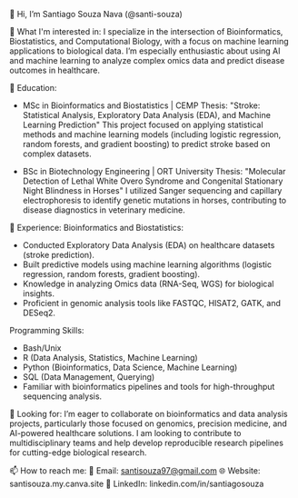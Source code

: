 👋 Hi, I’m Santiago Souza Nava (@santi-souza)

👀 What I'm interested in:
I specialize in the intersection of Bioinformatics, Biostatistics, and Computational Biology, with a focus on machine learning applications to biological data. I’m especially enthusiastic about using AI and machine learning to analyze complex omics data and predict disease outcomes in healthcare.

🌱 Education:
- MSc in Bioinformatics and Biostatistics | CEMP
Thesis: "Stroke: Statistical Analysis, Exploratory Data Analysis (EDA), and Machine Learning Prediction"
This project focused on applying statistical methods and machine learning models (including logistic regression, random forests, and gradient boosting) to predict stroke based on complex datasets.

- BSc in Biotechnology Engineering | ORT University
Thesis: "Molecular Detection of Lethal White Overo Syndrome and Congenital Stationary Night Blindness in Horses"
I utilized Sanger sequencing and capillary electrophoresis to identify genetic mutations in horses, contributing to disease diagnostics in veterinary medicine.

💼 Experience:
Bioinformatics and Biostatistics:
- Conducted Exploratory Data Analysis (EDA) on healthcare datasets (stroke prediction).
- Built predictive models using machine learning algorithms (logistic regression, random forests, gradient boosting).
- Knowledge in analyzing Omics data (RNA-Seq, WGS) for biological insights.
- Proficient in genomic analysis tools like FASTQC, HISAT2, GATK, and DESeq2.

Programming Skills:
- Bash/Unix
- R (Data Analysis, Statistics, Machine Learning)
- Python (Bioinformatics, Data Science, Machine Learning)
- SQL (Data Management, Querying)
- Familiar with bioinformatics pipelines and tools for high-throughput sequencing analysis.

🧬 Looking for:
I’m eager to collaborate on bioinformatics and data analysis projects, particularly those focused on genomics, precision medicine, and AI-powered healthcare solutions. I am looking to contribute to multidisciplinary teams and help develop reproducible research pipelines for cutting-edge biological research.

📫 How to reach me:
📧 Email: santisouza97@gmail.com
🌐 Website: santisouza.my.canva.site
🔗 LinkedIn: linkedin.com/in/santiagosouza
